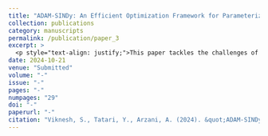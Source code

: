 ```yaml
---
title: "ADAM-SINDy: An Efficient Optimization Framework for Parameterized Nonlinear Dynamical System Identification"
collection: publications
category: manuscripts
permalink: /publication/paper_3
excerpt: >
  <p style="text-align: justify;">This paper tackles the challenges of identifying nonlinear dynamical systems with nonlinear parameters, which complicates the derivation of essential mathematical models. Traditional methods like Sparse Identification of Nonlinear Dynamics (SINDy) and symbolic regression have notable limitations in extracting governing equations from observational data. To address these, we introduce ADAM-SINDy, a novel methodology within the SINDy framework that incorporates the ADAM optimization algorithm. This approach enables simultaneous optimization of nonlinear parameters and coefficients without prior knowledge of characteristics such as trigonometric frequencies or polynomial exponents. ADAM-SINDy dynamically adjusts unknown variables based on system-specific data, enhancing the identification process and reducing sensitivity to the candidate function library. Demonstrated across various dynamical systems, including coupled nonlinear ordinary differential equations and wildfire transport models, our results show significant improvements in parameter identification. This highlights ADAM-SINDy's potential to extend the SINDy framework's applicability in complex dynamical system identification challenges.</p>
date: 2024-10-21
venue: "Submitted"
volume: "-"
issue: "-"
pages: "-"
numpages: "29"
doi: "-"
paperurl: "-"
citation: "Viknesh, S., Tatari, Y., Arzani, A. (2024). &quot;ADAM-SINDy: An Efficient Optimization Framework for Parameterized Nonlinear Dynamical System Identification&quot; <i></i>"
---
```


